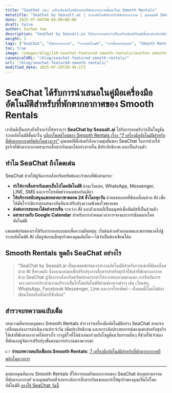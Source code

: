 ```yaml
---
title: "SeaChat เด่น: เครื่องมืออัตโนมัติสำหรับที่พักตากอากาศชั้นนำโดย Smooth Rentals"
metatitle: "SeaChat by Seasalt.ai | ระบบอัตโนมัติสำหรับที่พักตากอากาศ | คุณสมบัติ Smooth Rentals"
date: 2025-07-04T08:04:00+08:00
draft: false
author: Xuchen Yao
description: "SeaChat by Seasalt.ai ได้รับการยอมรับว่าเป็นเครื่องมืออัตโนมัติชั้นนำสำหรับที่พักตากอากาศในบล็อกโพสต์ล่าสุดของ Smooth Rentals ค้นพบว่า SeaChat ปรับปรุงการสื่อสารกับแขกและเพิ่มประสิทธิภาพได้อย่างไร"
weight: 1
tags: ["SeaChat", "ที่พักตากอากาศ", "ระบบอัตโนมัติ", "การสื่อสารกับแขก", "Smooth Rentals", "AI Chatbot"]
toc: true
image: /images/blog/110-seachat-featured-smooth-rentals/seachat-smoothrentals-feature.jpeg
canonicalURL: "/blog/seachat-featured-smooth-rentals/"
url: "/blog/seachat-featured-smooth-rentals/"
modified_date: 2025-07-29T20:45:17Z
---
```


# SeaChat ได้รับการนำเสนอในคู่มือเครื่องมืออัตโนมัติสำหรับที่พักตากอากาศของ Smooth Rentals

เรายินดีเป็นอย่างยิ่งที่จะแจ้งให้ทราบว่า **SeaChat by Seasalt.ai** ได้รับการยอมรับว่าเป็นโซลูชันระบบอัตโนมัติชั้นนำใน [บล็อกโพสต์ใหม่ของ Smooth Rentals เรื่อง “7 เครื่องมืออัตโนมัติสำหรับที่พักตากอากาศที่พลิกโฉมวงการ”](https://smooth.rentals/blog/vacation-rental-automation-tools/) คุณสมบัตินี้เน้นย้ำถึงความมุ่งมั่นของ SeaChat ในการช่วยให้ธุรกิจที่พักตากอากาศสามารถสื่อสารกับแขกได้อย่างราบรื่น มีประสิทธิภาพ และเป็นส่วนตัว

## ทำไม SeaChat ถึงโดดเด่น

SeaChat ช่วยให้ผู้จัดการอสังหาริมทรัพย์และเจ้าของที่พักสามารถ:

- **ทำให้การสื่อสารกับแขกเป็นไปโดยอัตโนมัติ** ผ่านเว็บแชท, WhatsApp, Messenger, LINE, SMS และการโทรศัพท์จากแดชบอร์ดเดียว
- **ให้บริการสนับสนุนแขกหลายภาษาตลอด 24 ชั่วโมงทุกวัน** ด้วยแชทบอทที่ขับเคลื่อนด้วย AI เพื่อให้มั่นใจว่ามีการตอบสนองทันทีและปรับปรุงความพึงพอใจของแขก
- **ส่งต่อการสนทนาได้อย่างราบรื่น** ระหว่าง AI และตัวแทนที่เป็นมนุษย์เพื่อสัมผัสที่เป็นส่วนตัว
- **ผสานรวมกับ Google Calendar** สำหรับการกำหนดเวลาการจองและการนัดหมายโดยอัตโนมัติ

แพลตฟอร์มของเราได้รับการออกแบบมาเพื่อความยืดหยุ่น: เริ่มต้นด้วยตัวแทนสดและขยายขนาดไปสู่ระบบอัตโนมัติ AI เต็มรูปแบบเมื่อธุรกิจของคุณเติบโต—ไม่จำเป็นต้องเขียนโค้ด

## Smooth Rentals พูดถึง SeaChat อย่างไร

> “SeaChat by Seasalt.ai เป็นแพลตฟอร์มการทำงานอัตโนมัติสำหรับการแชทที่ขับเคลื่อนด้วย AI ที่ทรงพลัง ซึ่งออกแบบมาเพื่อปรับปรุงการสื่อสารสำหรับธุรกิจให้เช่าที่พักตากอากาศ ด้วย SeaChat ผู้จัดการอสังหาริมทรัพย์สามารถทำให้การสอบถามของแขก การยืนยันการจอง และการประสานงานบริการเป็นไปโดยอัตโนมัติผ่านช่องทางต่างๆ เช่น เว็บแชท, WhatsApp, Facebook Messenger, Line และการโทรศัพท์ – ทั้งหมดนี้โดยไม่ต้องเขียนโค้ดหรือตั้งค่าที่ซับซ้อน”

## สำรวจบทความฉบับเต็ม

บทความที่ครอบคลุมของ Smooth Rentals สำรวจว่าเครื่องมืออัตโนมัติอย่าง SeaChat สามารถเปลี่ยนแปลงการดำเนินงานประจำวัน เพิ่มประสิทธิภาพ และยกระดับประสบการณ์ของแขกสำหรับธุรกิจให้เช่าที่พักตากอากาศได้อย่างไร เราภูมิใจที่ได้นำเสนอร่วมกับโซลูชันนวัตกรรมอื่นๆ ที่ช่วยให้เจ้าของที่พักและผู้จัดการปรับปรุงขั้นตอนการทำงานของพวกเขา

👉 **อ่านบทความฉบับเต็มบน Smooth Rentals:**
[7 เครื่องมืออัตโนมัติสำหรับที่พักตากอากาศที่พลิกโฉมวงการ](https://smooth.rentals/blog/vacation-rental-automation-tools/)

---

ขอขอบคุณทีมงาน Smooth Rentals ที่ให้การยอมรับผลกระทบของ SeaChat ต่ออุตสาหกรรมที่พักตากอากาศ! หากคุณพร้อมที่จะยกระดับการสื่อสารกับแขกและทำให้ธุรกิจของคุณเป็นไปโดยอัตโนมัติ [ลองใช้ SeaChat วันนี้](https://chat.seasalt.ai/?utm_source=blog)
